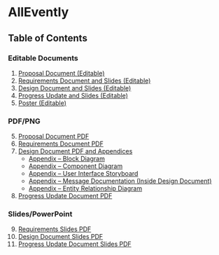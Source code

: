 # AllEvently
## Table of Contents

### Editable Documents
1. [Proposal Document (Editable)](Documents/Documents/1.%20Proposal_Document.docx)
2. [Requirements Document and Slides (Editable)](Documents/RequirementsLink.md)
3. [Design Document and Slides (Editable)](Documents/DesignLink.md)
4. [Progress Update and Slides (Editable)](Documents/UpdateLink.md)
5. [Poster (Editable)](Documents/PosterLink.md)

### PDF/PNG
5. [Proposal Document PDF](./Documents/Proposal%20Document%20(AllEvently).pdf)
6. [Requirements Document PDF](./Documents/Requirements%20Document%20(AllEvently).pdf)
7. [Design Document PDF and Appendices](./Documents/Design%20Document%20(AllEvently).pdf)
    - [Appendix – Block Diagram](Documents/Block%20Diagram.png)
    - [Appendix – Component Diagram](Documents/AllEventlyClassDiagram.pdf)
    - [Appendix – User Interface Storyboard](Documents/AllEventlyUIStoryboard.drawio.png)
    - [Appendix – Message Documentation (Inside Design Document)](./Documents/Design%20Document%20(AllEvently).pdf)
    - [Appendix – Entity Relationship Diagram](Documents/Database/AllEventlyERD.pdf)
8. [Progress Update Document PDF](./Documents/Progress%20Update%20Document%20(AllEvently).pdf)
### Slides/PowerPoint
9. [Requirements Slides PDF](./Documents/Requirements%20Slides%20(AllEvently).pdf)
10. [Design Document Slides PDF](./Documents/AllEvently%20Design%20(Slides).pdf)
11. [Progress Update Document Slides PDF](./Documents/AllEvently%20Progress%20Update%20(Slides).pdf)
